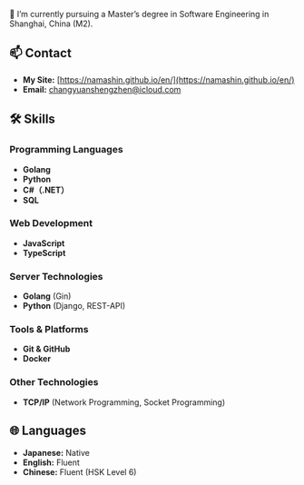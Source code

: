 🌱 I’m currently pursuing a Master’s degree in Software Engineering in Shanghai, China (M2).

## 📫 Contact
- **My Site:** [https://namashin.github.io/en/](https://namashin.github.io/en/)
- **Email:** [changyuanshengzhen@icloud.com](mailto:changyuanshengzhen@icloud.com)

## 🛠 Skills

### Programming Languages
- **Golang**
- **Python**
- **C#（.NET）**
- **SQL**

### Web Development
- **JavaScript**
- **TypeScript**

### Server Technologies
- **Golang** (Gin)
- **Python** (Django, REST-API)
  
### Tools & Platforms
- **Git & GitHub**
- **Docker**

### Other Technologies
- **TCP/IP** (Network Programming, Socket Programming)

## 🌐 Languages
- **Japanese:** Native
- **English:** Fluent
- **Chinese:** Fluent (HSK Level 6)
